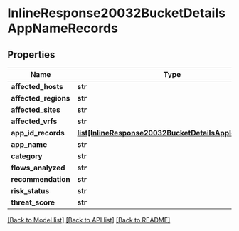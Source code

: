 # InlineResponse20032BucketDetailsAppNameRecords

## Properties
Name | Type | Description | Notes
------------ | ------------- | ------------- | -------------
**affected_hosts** | **str** |  | [optional] 
**affected_regions** | **str** |  | [optional] 
**affected_sites** | **str** |  | [optional] 
**affected_vrfs** | **str** |  | [optional] 
**app_id_records** | [**list[InlineResponse20032BucketDetailsAppIdRecords]**](InlineResponse20032BucketDetailsAppIdRecords.md) |  | [optional] 
**app_name** | **str** |  | [optional] 
**category** | **str** |  | [optional] 
**flows_analyzed** | **str** |  | [optional] 
**recommendation** | **str** |  | [optional] 
**risk_status** | **str** |  | [optional] 
**threat_score** | **str** |  | [optional] 

[[Back to Model list]](../README.md#documentation-for-models) [[Back to API list]](../README.md#documentation-for-api-endpoints) [[Back to README]](../README.md)

